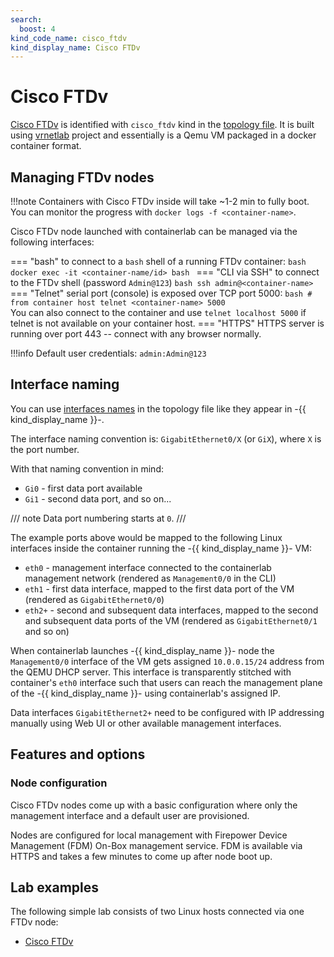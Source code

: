 ```yaml
---
search:
  boost: 4
kind_code_name: cisco_ftdv
kind_display_name: Cisco FTDv
---
```

# Cisco FTDv

[Cisco FTDv](https://www.cisco.com/c/en/us/products/collateral/security/firepower-ngfw-virtual/threat-defense-virtual-ngfwv-ds.html) is identified with `cisco_ftdv` kind in the [topology file](../topo-def-file.md). It is built using [vrnetlab](../vrnetlab.md) project and essentially is a Qemu VM packaged in a docker container format.

## Managing FTDv nodes

!!!note
    Containers with Cisco FTDv inside will take ~1-2 min to fully boot.  
    You can monitor the progress with `docker logs -f <container-name>`.

Cisco FTDv node launched with containerlab can be managed via the following interfaces:

=== "bash"
    to connect to a `bash` shell of a running FTDv container:
    ```bash
    docker exec -it <container-name/id> bash
    ```
=== "CLI via SSH"
    to connect to the FTDv shell (password `Admin@123`)
    ```bash
    ssh admin@<container-name>
    ```
=== "Telnet"
    serial port (console) is exposed over TCP port 5000:
    ```bash
    # from container host
    telnet <container-name> 5000
    ```  
    You can also connect to the container and use `telnet localhost 5000` if telnet is not available on your container host.
=== "HTTPS"
    HTTPS server is running over port 443 -- connect with any browser normally.

!!!info
    Default user credentials: `admin:Admin@123`

## Interface naming

You can use [interfaces names](../topo-def-file.md#interface-naming) in the topology file like they appear in -{{ kind_display_name }}-.

The interface naming convention is: `GigabitEthernet0/X` (or `GiX`), where `X` is the port number.

With that naming convention in mind:

* `Gi0` - first data port available
* `Gi1` - second data port, and so on...

/// note
Data port numbering starts at `0`.
///

The example ports above would be mapped to the following Linux interfaces inside the container running the -{{ kind_display_name }}- VM:

* `eth0` - management interface connected to the containerlab management network (rendered as `Management0/0` in the CLI)
* `eth1` - first data interface, mapped to the first data port of the VM (rendered as `GigabitEthernet0/0`)
* `eth2+` - second and subsequent data interfaces, mapped to the second and subsequent data ports of the VM (rendered as `GigabitEthernet0/1` and so on)

When containerlab launches -{{ kind_display_name }}- node the `Management0/0` interface of the VM gets assigned `10.0.0.15/24` address from the QEMU DHCP server. This interface is transparently stitched with container's `eth0` interface such that users can reach the management plane of the -{{ kind_display_name }}- using containerlab's assigned IP.

Data interfaces `GigabitEthernet2+` need to be configured with IP addressing manually using Web UI or other available management interfaces.

## Features and options

### Node configuration

Cisco FTDv nodes come up with a basic configuration where only the management interface and a default user are provisioned.

Nodes are configured for local management with Firepower Device Management (FDM) On-Box management service. FDM is available via HTTPS and takes a few minutes to come up after node boot up.

## Lab examples

The following simple lab consists of two Linux hosts connected via one FTDv node:

* [Cisco FTDv](../../lab-examples/ftdv01.md)
